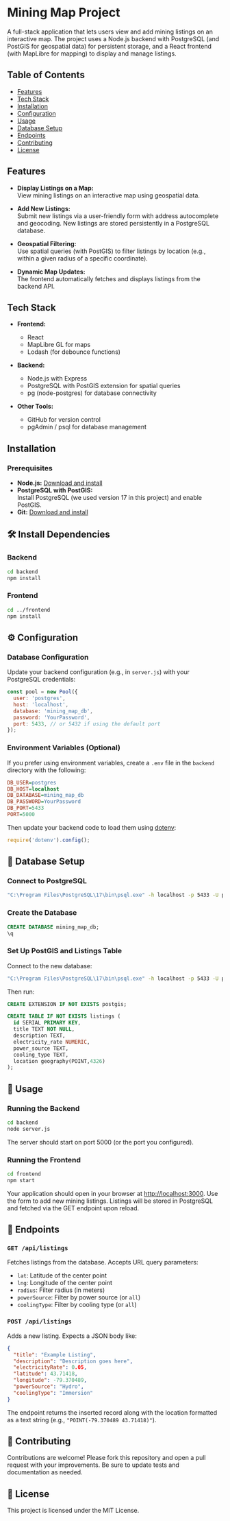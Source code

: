 # Mining Map Project

A full-stack application that lets users view and add mining listings on an interactive map. The project uses a Node.js backend with PostgreSQL (and PostGIS for geospatial data) for persistent storage, and a React frontend (with MapLibre for mapping) to display and manage listings.

## Table of Contents

- [Features](#features)
- [Tech Stack](#tech-stack)
- [Installation](#installation)
- [Configuration](#configuration)
- [Usage](#usage)
- [Database Setup](#database-setup)
- [Endpoints](#endpoints)
- [Contributing](#contributing)
- [License](#license)

## Features

- **Display Listings on a Map:**  
  View mining listings on an interactive map using geospatial data.

- **Add New Listings:**  
  Submit new listings via a user-friendly form with address autocomplete and geocoding. New listings are stored persistently in a PostgreSQL database.

- **Geospatial Filtering:**  
  Use spatial queries (with PostGIS) to filter listings by location (e.g., within a given radius of a specific coordinate).

- **Dynamic Map Updates:**  
  The frontend automatically fetches and displays listings from the backend API.

## Tech Stack

- **Frontend:**  
  - React  
  - MapLibre GL for maps  
  - Lodash (for debounce functions)
  
- **Backend:**  
  - Node.js with Express  
  - PostgreSQL with PostGIS extension for spatial queries
  - pg (node-postgres) for database connectivity

- **Other Tools:**  
  - GitHub for version control  
  - pgAdmin / psql for database management

## Installation

### Prerequisites

- **Node.js:** [Download and install](https://nodejs.org/)
- **PostgreSQL with PostGIS:**  
  Install PostgreSQL (we used version 17 in this project) and enable PostGIS.  
- **Git:** [Download and install](https://git-scm.com/)

## 🛠 Install Dependencies

### Backend

```bash
cd backend
npm install
```

### Frontend

```bash
cd ../frontend
npm install
```

## ⚙️ Configuration

### Database Configuration

Update your backend configuration (e.g., in `server.js`) with your PostgreSQL credentials:

```js
const pool = new Pool({
  user: 'postgres',
  host: 'localhost',
  database: 'mining_map_db',
  password: 'YourPassword',
  port: 5433, // or 5432 if using the default port
});
```

### Environment Variables (Optional)

If you prefer using environment variables, create a `.env` file in the `backend` directory with the following:

```ini
DB_USER=postgres
DB_HOST=localhost
DB_DATABASE=mining_map_db
DB_PASSWORD=YourPassword
DB_PORT=5433
PORT=5000
```

Then update your backend code to load them using [dotenv](https://www.npmjs.com/package/dotenv):

```js
require('dotenv').config();
```

## 🧱 Database Setup

### Connect to PostgreSQL

```bash
"C:\Program Files\PostgreSQL\17\bin\psql.exe" -h localhost -p 5433 -U postgres -d postgres
```

### Create the Database

```sql
CREATE DATABASE mining_map_db;
\q
```

### Set Up PostGIS and Listings Table

Connect to the new database:

```bash
"C:\Program Files\PostgreSQL\17\bin\psql.exe" -h localhost -p 5433 -U postgres -d mining_map_db
```

Then run:

```sql
CREATE EXTENSION IF NOT EXISTS postgis;

CREATE TABLE IF NOT EXISTS listings (
  id SERIAL PRIMARY KEY,
  title TEXT NOT NULL,
  description TEXT,
  electricity_rate NUMERIC,
  power_source TEXT,
  cooling_type TEXT,
  location geography(POINT,4326)
);
```

## 🚀 Usage

### Running the Backend

```bash
cd backend
node server.js
```

The server should start on port 5000 (or the port you configured).

### Running the Frontend

```bash
cd frontend
npm start
```

Your application should open in your browser at [http://localhost:3000](http://localhost:3000). Use the form to add new mining listings. Listings will be stored in PostgreSQL and fetched via the GET endpoint upon reload.

## 📡 Endpoints

### `GET /api/listings`

Fetches listings from the database. Accepts URL query parameters:

- `lat`: Latitude of the center point
- `lng`: Longitude of the center point
- `radius`: Filter radius (in meters)
- `powerSource`: Filter by power source (or `all`)
- `coolingType`: Filter by cooling type (or `all`)

### `POST /api/listings`

Adds a new listing. Expects a JSON body like:

```json
{
  "title": "Example Listing",
  "description": "Description goes here",
  "electricityRate": 0.05,
  "latitude": 43.71418,
  "longitude": -79.370489,
  "powerSource": "Hydro",
  "coolingType": "Immersion"
}
```

The endpoint returns the inserted record along with the location formatted as a text string (e.g., `"POINT(-79.370489 43.71418)"`).

## 🤝 Contributing

Contributions are welcome! Please fork this repository and open a pull request with your improvements. Be sure to update tests and documentation as needed.

## 📄 License

This project is licensed under the MIT License.
